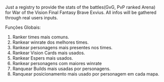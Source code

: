 Just a registry to provide the stats of the battles(GvG, PvP ranked Arena) for War of the Vision Final Fantasy Brave Exvius.
All infos will be gathered through real users inputs.

Funções Globais:
1. Ranker times mais comuns.
2. Rankear winrate dos melhores times.
3. Rankear personagens mais presentes nos times.
4. Rankear Vision Cards mais usados.
5. Rankear Espers mais usados.
6. Rankear personagens com maiores winrate
7. Ranquear Builds mais usadas por personagens.
8. Ranquear posicionamento mais usado por personagem em cada mapa.